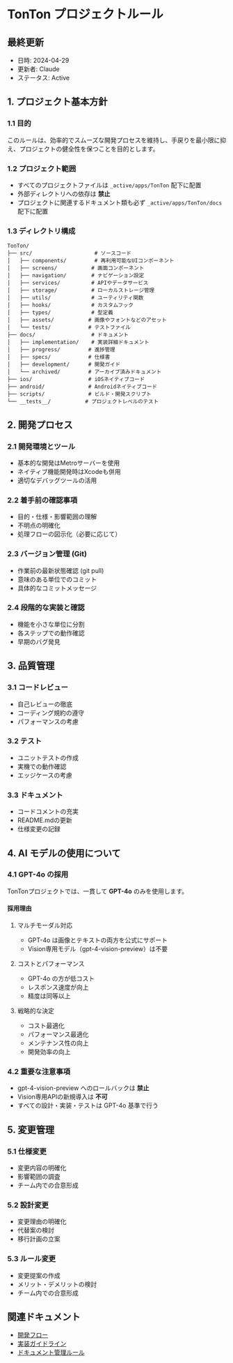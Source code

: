 # TonTon プロジェクトルール

## 最終更新
- 日時: 2024-04-29
- 更新者: Claude
- ステータス: Active

## 1. プロジェクト基本方針

### 1.1 目的
このルールは、効率的でスムーズな開発プロセスを維持し、手戻りを最小限に抑え、プロジェクトの健全性を保つことを目的とします。

### 1.2 プロジェクト範囲
- すべてのプロジェクトファイルは `_active/apps/TonTon` 配下に配置
- 外部ディレクトリへの依存は **禁止**
- プロジェクトに関連するドキュメント類も必ず `_active/apps/TonTon/docs` 配下に配置

### 1.3 ディレクトリ構成
```
TonTon/
├── src/                    # ソースコード
│   ├── components/         # 再利用可能なUIコンポーネント
│   ├── screens/           # 画面コンポーネント
│   ├── navigation/        # ナビゲーション設定
│   ├── services/          # APIやデータサービス
│   ├── storage/           # ローカルストレージ管理
│   ├── utils/             # ユーティリティ関数
│   ├── hooks/             # カスタムフック
│   ├── types/             # 型定義
│   ├── assets/           # 画像やフォントなどのアセット
│   └── tests/            # テストファイル
├── docs/                  # ドキュメント
│   ├── implementation/    # 実装詳細ドキュメント
│   ├── progress/         # 進捗管理
│   ├── specs/            # 仕様書
│   ├── development/      # 開発ガイド
│   └── archived/         # アーカイブ済みドキュメント
├── ios/                  # iOSネイティブコード
├── android/              # Androidネイティブコード
├── scripts/              # ビルド・開発スクリプト
└── __tests__/           # プロジェクトレベルのテスト
```

## 2. 開発プロセス

### 2.1 開発環境とツール
- 基本的な開発はMetroサーバーを使用
- ネイティブ機能開発時はXcodeも併用
- 適切なデバッグツールの活用

### 2.2 着手前の確認事項
- 目的・仕様・影響範囲の理解
- 不明点の明確化
- 処理フローの図示化（必要に応じて）

### 2.3 バージョン管理 (Git)
- 作業前の最新状態確認 (git pull)
- 意味のある単位でのコミット
- 具体的なコミットメッセージ

### 2.4 段階的な実装と確認
- 機能を小さな単位に分割
- 各ステップでの動作確認
- 早期のバグ発見

## 3. 品質管理

### 3.1 コードレビュー
- 自己レビューの徹底
- コーディング規約の遵守
- パフォーマンスの考慮

### 3.2 テスト
- ユニットテストの作成
- 実機での動作確認
- エッジケースの考慮

### 3.3 ドキュメント
- コードコメントの充実
- README.mdの更新
- 仕様変更の記録

## 4. AI モデルの使用について

### 4.1 GPT-4o の採用
TonTonプロジェクトでは、一貫して **GPT-4o** のみを使用します。

#### 採用理由
1. マルチモーダル対応
   - GPT-4o は画像とテキストの両方を公式にサポート
   - Vision専用モデル（gpt-4-vision-preview）は不要

2. コストとパフォーマンス
   - GPT-4o の方が低コスト
   - レスポンス速度が向上
   - 精度は同等以上

3. 戦略的な決定
   - コスト最適化
   - パフォーマンス最適化
   - メンテナンス性の向上
   - 開発効率の向上

### 4.2 重要な注意事項
- gpt-4-vision-preview へのロールバックは **禁止**
- Vision専用APIの新規導入は **不可**
- すべての設計・実装・テストは GPT-4o 基準で行う

## 5. 変更管理

### 5.1 仕様変更
- 変更内容の明確化
- 影響範囲の調査
- チーム内での合意形成

### 5.2 設計変更
- 変更理由の明確化
- 代替案の検討
- 移行計画の立案

### 5.3 ルール変更
- 変更提案の作成
- メリット・デメリットの検討
- チーム内での合意形成

## 関連ドキュメント
- [開発フロー](./development/flow.md)
- [実装ガイドライン](./development/guidelines/implementation.md)
- [ドキュメント管理ルール](./DOCUMENTATION_RULES.md) 
